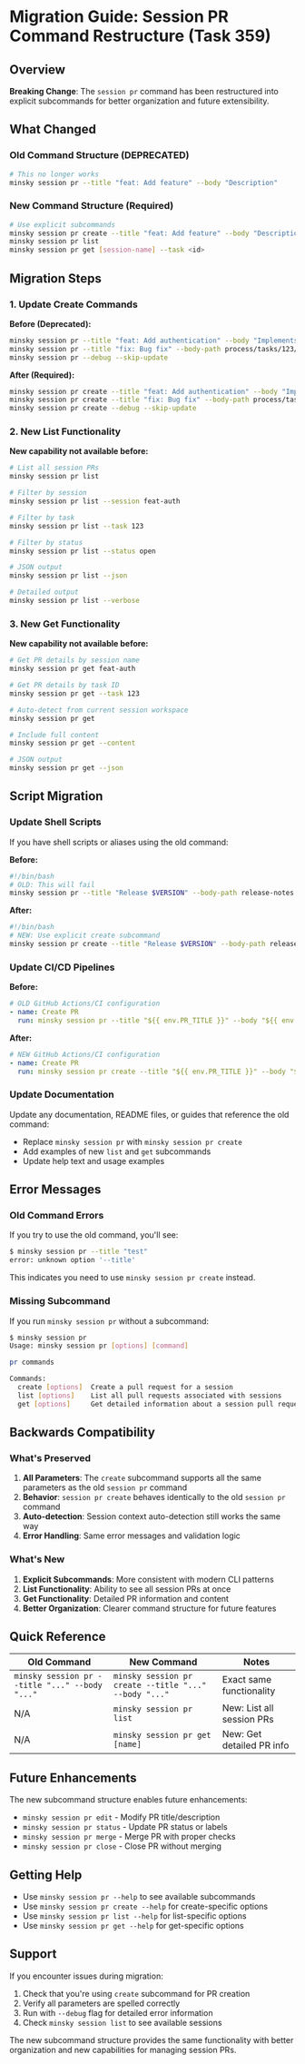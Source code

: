 # Migration Guide: Session PR Command Restructure (Task 359)

## Overview

**Breaking Change**: The `session pr` command has been restructured into explicit subcommands for better organization and future extensibility.

## What Changed

### Old Command Structure (DEPRECATED)

```bash
# This no longer works
minsky session pr --title "feat: Add feature" --body "Description"
```

### New Command Structure (Required)

```bash
# Use explicit subcommands
minsky session pr create --title "feat: Add feature" --body "Description"
minsky session pr list
minsky session pr get [session-name] --task <id>
```

## Migration Steps

### 1. Update Create Commands

**Before (Deprecated):**

```bash
minsky session pr --title "feat: Add authentication" --body "Implements JWT auth"
minsky session pr --title "fix: Bug fix" --body-path process/tasks/123/pr.md
minsky session pr --debug --skip-update
```

**After (Required):**

```bash
minsky session pr create --title "feat: Add authentication" --body "Implements JWT auth"
minsky session pr create --title "fix: Bug fix" --body-path process/tasks/123/pr.md
minsky session pr create --debug --skip-update
```

### 2. New List Functionality

**New capability not available before:**

```bash
# List all session PRs
minsky session pr list

# Filter by session
minsky session pr list --session feat-auth

# Filter by task
minsky session pr list --task 123

# Filter by status
minsky session pr list --status open

# JSON output
minsky session pr list --json

# Detailed output
minsky session pr list --verbose
```

### 3. New Get Functionality

**New capability not available before:**

```bash
# Get PR details by session name
minsky session pr get feat-auth

# Get PR details by task ID
minsky session pr get --task 123

# Auto-detect from current session workspace
minsky session pr get

# Include full content
minsky session pr get --content

# JSON output
minsky session pr get --json
```

## Script Migration

### Update Shell Scripts

If you have shell scripts or aliases using the old command:

**Before:**

```bash
#!/bin/bash
# OLD: This will fail
minsky session pr --title "Release $VERSION" --body-path release-notes.md
```

**After:**

```bash
#!/bin/bash
# NEW: Use explicit create subcommand
minsky session pr create --title "Release $VERSION" --body-path release-notes.md
```

### Update CI/CD Pipelines

**Before:**

```yaml
# OLD GitHub Actions/CI configuration
- name: Create PR
  run: minsky session pr --title "${{ env.PR_TITLE }}" --body "${{ env.PR_BODY }}"
```

**After:**

```yaml
# NEW GitHub Actions/CI configuration
- name: Create PR
  run: minsky session pr create --title "${{ env.PR_TITLE }}" --body "${{ env.PR_BODY }}"
```

### Update Documentation

Update any documentation, README files, or guides that reference the old command:

- Replace `minsky session pr` with `minsky session pr create`
- Add examples of new `list` and `get` subcommands
- Update help text and usage examples

## Error Messages

### Old Command Errors

If you try to use the old command, you'll see:

```bash
$ minsky session pr --title "test"
error: unknown option '--title'
```

This indicates you need to use `minsky session pr create` instead.

### Missing Subcommand

If you run `minsky session pr` without a subcommand:

```bash
$ minsky session pr
Usage: minsky session pr [options] [command]

pr commands

Commands:
  create [options]  Create a pull request for a session
  list [options]    List all pull requests associated with sessions
  get [options]     Get detailed information about a session pull request
```

## Backwards Compatibility

### What's Preserved

1. **All Parameters**: The `create` subcommand supports all the same parameters as the old `session pr` command
2. **Behavior**: `session pr create` behaves identically to the old `session pr` command
3. **Auto-detection**: Session context auto-detection still works the same way
4. **Error Handling**: Same error messages and validation logic

### What's New

1. **Explicit Subcommands**: More consistent with modern CLI patterns
2. **List Functionality**: Ability to see all session PRs at once
3. **Get Functionality**: Detailed PR information and content
4. **Better Organization**: Clearer command structure for future features

## Quick Reference

| Old Command                                    | New Command                                           | Notes                     |
| ---------------------------------------------- | ----------------------------------------------------- | ------------------------- |
| `minsky session pr --title "..." --body "..."` | `minsky session pr create --title "..." --body "..."` | Exact same functionality  |
| N/A                                            | `minsky session pr list`                              | New: List all session PRs |
| N/A                                            | `minsky session pr get [name]`                        | New: Get detailed PR info |

## Future Enhancements

The new subcommand structure enables future enhancements:

- `minsky session pr edit` - Modify PR title/description
- `minsky session pr status` - Update PR status or labels
- `minsky session pr merge` - Merge PR with proper checks
- `minsky session pr close` - Close PR without merging

## Getting Help

- Use `minsky session pr --help` to see available subcommands
- Use `minsky session pr create --help` for create-specific options
- Use `minsky session pr list --help` for list-specific options
- Use `minsky session pr get --help` for get-specific options

## Support

If you encounter issues during migration:

1. Check that you're using `create` subcommand for PR creation
2. Verify all parameters are spelled correctly
3. Run with `--debug` flag for detailed error information
4. Check `minsky session list` to see available sessions

The new subcommand structure provides the same functionality with better organization and new capabilities for managing session PRs.
